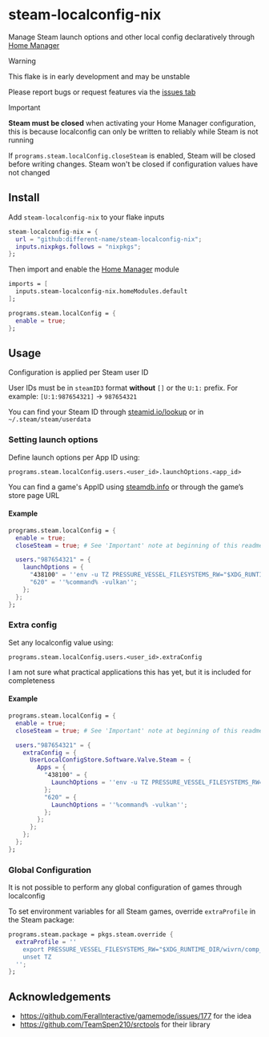 # steam-localconfig-nix

Manage Steam launch options and other local config declaratively through [Home Manager](https://github.com/nix-community/home-manager)

> [!WARNING]
> This flake is in early development and may be unstable
> 
> Please report bugs or request features via the [issues tab](https://github.com/different-name/steam-launch.nix/issues)


> [!IMPORTANT]  
> **Steam must be closed** when activating your Home Manager configuration, this is because localconfig can only be written to reliably while Steam is not running
>
> If `programs.steam.localConfig.closeSteam` is enabled, Steam will be closed before writing changes. Steam won't be closed if configuration values have not changed

## Install

Add `steam-localconfig-nix` to your flake inputs

```nix
steam-localconfig-nix = {
  url = "github:different-name/steam-localconfig-nix";
  inputs.nixpkgs.follows = "nixpkgs";
};
```

Then import and enable the [Home Manager](https://github.com/nix-community/home-manager) module

```nix
imports = [
  inputs.steam-localconfig-nix.homeModules.default
];

programs.steam.localConfig = {
  enable = true;
};
```

## Usage

Configuration is applied per Steam user ID

User IDs must be in `steamID3` format **without** `[]` or the `U:1:` prefix. For example: `[U:1:987654321]` -> `987654321`

You can find your Steam ID through [steamid.io/lookup](https://steamid.io/lookup) or in `~/.steam/steam/userdata`

### Setting launch options

Define launch options per App ID using:

```
programs.steam.localConfig.users.<user_id>.launchOptions.<app_id>
```

You can find a game's AppID using [steamdb.info](https://steamdb.info/) or through the game’s store page URL

#### Example

```nix
programs.steam.localConfig = {
  enable = true;
  closeSteam = true; # See 'Important' note at beginning of this readme

  users."987654321" = {
    launchOptions = {
      "438100" = ''env -u TZ PRESSURE_VESSEL_FILESYSTEMS_RW="$XDG_RUNTIME_DIR/wivrn/comp_ipc" %command%'';
      "620" = ''%command% -vulkan'';
    };
  };
};
```

### Extra config

Set any localconfig value using:

```
programs.steam.localConfig.users.<user_id>.extraConfig
```

I am not sure what practical applications this has yet, but it is included for completeness

#### Example

```nix
programs.steam.localConfig = {
  enable = true;
  closeSteam = true; # See 'Important' note at beginning of this readme

  users."987654321" = {
    extraConfig = {
      UserLocalConfigStore.Software.Valve.Steam = {
        Apps = {
          "438100" = {
            LaunchOptions = ''env -u TZ PRESSURE_VESSEL_FILESYSTEMS_RW="$XDG_RUNTIME_DIR/wivrn/comp_ipc" %command%'';
          };
          "620" = {
            LaunchOptions = ''%command% -vulkan'';
          };
        };
      };
    };
  };
};
```

### Global Configuration

It is not possible to perform any global configuration of games through localconfig

To set environment variables for all Steam games, override `extraProfile` in the Steam package:

```nix
programs.steam.package = pkgs.steam.override {
  extraProfile = ''
    export PRESSURE_VESSEL_FILESYSTEMS_RW="$XDG_RUNTIME_DIR/wivrn/comp_ipc"
    unset TZ
  '';
};
```

## Acknowledgements

- https://github.com/FeralInteractive/gamemode/issues/177 for the idea
- https://github.com/TeamSpen210/srctools for their library

